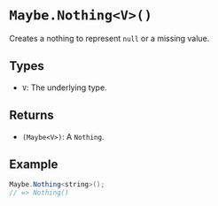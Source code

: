 # `Maybe.Nothing<V>()`

Creates a nothing to represent `null` or a missing value.

## Types

* `V`: The underlying type.

## Returns

* `(Maybe<V>)`: A `Nothing`.

## Example

```java
Maybe.Nothing<string>();
// => Nothing()
```
